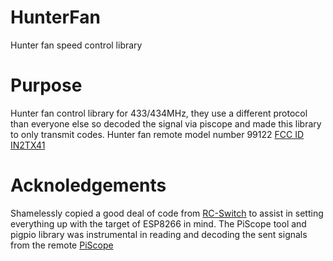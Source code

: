 # HunterFan
Hunter fan speed control library

# Purpose
Hunter fan control library for 433/434MHz, they use a different protocol than everyone else so decoded the signal via piscope and made this library to only transmit codes.
Hunter fan remote model number 99122 [FCC ID IN2TX41](https://fccid.io/IN2TX43)

# Acknoledgements
Shamelessly copied a good deal of code from [RC-Switch](https://github.com/sui77/rc-switch) to assist in setting everything up with the target of ESP8266 in mind.
The PiScope tool and pigpio library was instrumental in reading and decoding the sent signals from the remote [PiScope](http://abyz.me.uk/rpi/pigpio/piscope.html)
